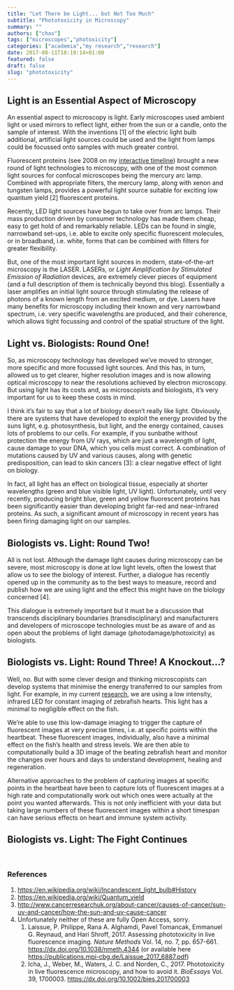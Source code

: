 ```yaml
---
title: "Let There be Light... but Not Too Much"
subtitle: "Phototoxicity in Microscopy"
summary: ""
authors: ["chas"]
tags: ["microscopes","photoxicity"]
categories: ["academia","my research","research"]
date: 2017-08-11T18:19:14+01:00
featured: false
draft: false
slug: "phototoxicity"
---
```

## Light is an Essential Aspect of Microscopy

An essential aspect to microscopy is light. Early microscopes used ambient light or used mirrors to reflect light, either from the sun or a candle, onto the sample of interest. With the inventions [1] of the electric light bulb additional, artificial light sources could be used and the light from lamps could be focussed onto samples with much greater control.

<!--more-->

Fluorescent proteins (see 2008 on my <a href="https://cdn.knightlab.com/libs/timeline3/latest/embed/index.html?source=1xVUEF-BWrs088M4WRcu-JL0D6xp1qHZZRX8OiOUQqfk&font=Default&lang=en&initial_zoom=2&height=650" target="_blank" rel="noopener">interactive timeline</a>) brought a new round of light technologies to microscopy, with one of the most common light sources for confocal microscopes being the mercury arc lamp. Combined with appropriate filters, the mercury lamp, along with xenon and tungsten lamps, provides a powerful light source suitable for exciting low quantum yield [2] fluorescent proteins.

Recently, LED light sources have begun to take over from arc lamps. Their mass production driven by consumer technology has made them cheap, easy to get hold of and remarkably reliable. LEDs can be found in single, narrowband set-ups, i.e. able to excite only specific fluorescent molecules, or in broadband, i.e. white, forms that can be combined with filters for greater flexibility.

But, one of the most important light sources in modern, state-of-the-art microscopy is the LASER. LASERs, or _Light Amplification by Stimulated Emission of Radiation_ devices, are extremely clever pieces of equipment (and a full description of them is technically beyond this blog). Essentially a laser amplifies an initial light source through stimulating the release of photons of a known length from an excited medium, or dye. Lasers have many benefits for microscopy including their known and very narrowband spectrum, i.e. very specific wavelengths are produced, and their coherence, which allows tight focussing and control of the spatial structure of the light.

## Light vs. Biologists: Round One!

So, as microscopy technology has developed we&#8217;ve moved to stronger, more specific and more focussed light sources. And this has, in turn, allowed us to get clearer, higher resolution images and is now allowing optical microscopy to near the resolutions achieved by electron microscopy. But using light has its costs and, as microscopists and biologists, it&#8217;s very important for us to keep these costs in mind.

I think it&#8217;s fair to say that a lot of biology doesn&#8217;t really like light. Obviously, there are systems that have developed to exploit the energy provided by the suns light, e.g. photosynthesis, but light, and the energy contained, causes lots of problems to our cells. For example, if you sunbathe without protection the energy from UV rays, which are just a wavelength of light, cause damage to your DNA, which you cells must correct. A combination of mutations caused by UV and various causes, along with genetic predisposition, can lead to skin cancers [3]: a clear negative effect of light on biology.

In fact, all light has an effect on biological tissue, especially at shorter wavelengths (green and blue visible light, UV light). Unfortunately, until very recently, producing bright blue, green and yellow fluorescent proteins has been significantly easier than developing bright far-red and near-infrared proteins. As such, a significant amount of microscopy in recent years has been firing damaging light on our samples.

## Biologists vs. Light: Round Two!

All is not lost. Although the damage light causes during microscopy can be severe, most microscopy is done at low light levels, often the lowest that allow us to see the biology of interest. Further, a dialogue has recently opened up in the community as to the best ways to measure, record and publish how we are using light and the effect this might have on the biology concerned [4].

This dialogue is extremely important but it must be a discussion that transcends disciplinary boundaries (transdisciplinary) and manufacturers and developers of microscope technologies must be as aware of and as open about the problems of light damage (photodamage/photoxicity) as biologists.

## Biologists vs. Light: Round Three! A Knockout&#8230;?

Well, no. But with some clever design and thinking microscopists can develop systems that minimise the energy transferred to our samples from light. For example, in my current <a href="https://www.chasnelson.co.uk/research/" target="_blank" rel="noopener">research</a>, we are using a low intensity, infrared LED for constant imaging of zebrafish hearts. This light has a minimal to negligible effect on the fish.

We&#8217;re able to use this low-damage imaging to trigger the capture of fluorescent images at very precise times, i.e. at specific points within the heartbeat. These fluorescent images, individually, also have a minimal effect on the fish&#8217;s health and stress levels. We are then able to computationally build a 3D image of the beating zebrafish heart and monitor the changes over hours and days to understand development, healing and regeneration.

Alternative approaches to the problem of capturing images at specific points in the heartbeat have been to capture lots of fluorescent images at a high rate and computationally work out which ones were actually at the point you wanted afterwards. This is not only inefficient with your data but taking large numbers of these fluorescent images within a short timespan can have serious effects on heart and immune system activity.

## Biologists vs. Light: The Fight Continues

&nbsp;

### References

  1. <a href="https://en.wikipedia.org/wiki/Incandescent_light_bulb#History" target="_blank" rel="noopener">https://en.wikipedia.org/wiki/Incandescent_light_bulb#History</a>
  2. <a href="https://en.wikipedia.org/wiki/Quantum_yield" target="_blank" rel="noopener">https://en.wikipedia.org/wiki/Quantum_yield</a>
  3. <a href="http://www.cancerresearchuk.org/about-cancer/causes-of-cancer/sun-uv-and-cancer/how-the-sun-and-uv-cause-cancer" target="_blank" rel="noopener">http://www.cancerresearchuk.org/about-cancer/causes-of-cancer/sun-uv-and-cancer/how-the-sun-and-uv-cause-cancer</a>
  4. Unfortunately neither of these are fully Open Access, sorry.
      1. Laissue, P. Philippe, Rana A. Alghamdi, Pavel Tomancak, Emmanuel G. Reynaud, and Hari Shroff, 2017. Assessing phototoxicity in live fluorescence imaging. _Nature Methods_ Vol. 14, no. 7, pp. 657-661. <a href="https://dx.doi.org/10.1038/nmeth.4344" target="_blank" rel="noopener">https://dx.doi.org/10.1038/nmeth.4344</a> (or available here <a href="https://publications.mpi-cbg.de/Laissue_2017_6887.pdf" target="_blank" rel="noopener">https://publications.mpi-cbg.de/Laissue_2017_6887.pdf</a>)
      2. Icha, J., Weber, M., Waters, J. C. and Norden, C., 2017. Phototoxicity in live fluorescence microscopy, and how to avoid it. _BioEssays_ Vol. 39, 1700003. <span class="article-header__meta-info-data"><a href="https://dx.doi.org/10.1002/bies.201700003" target="_blank" rel="noopener">https://dx.doi.org/10.1002/bies.201700003</a></span>

